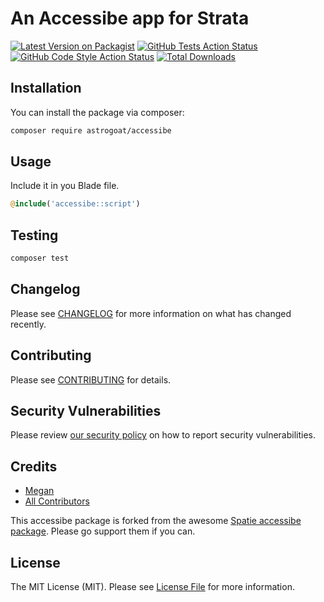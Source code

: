 # An Accessibe app for Strata

[![Latest Version on Packagist](https://img.shields.io/packagist/v/astrogoat/accessibe.svg?style=flat-square)](https://packagist.org/packages/astrogoat/accessibe)
[![GitHub Tests Action Status](https://img.shields.io/github/workflow/status/astrogoat/accessibe/run-tests?label=tests)](https://github.com/astrogoat/accessibe/actions?query=workflow%3Arun-tests+branch%3Amain)
[![GitHub Code Style Action Status](https://img.shields.io/github/workflow/status/astrogoat/accessibe/Check%20&%20fix%20styling?label=code%20style)](https://github.com/astrogoat/accessibe/actions?query=workflow%3A"Check+%26+fix+styling"+branch%3Amain)
[![Total Downloads](https://img.shields.io/packagist/dt/astrogoat/accessibe.svg?style=flat-square)](https://packagist.org/packages/astrogoat/accessibe)

## Installation

You can install the package via composer:

```bash
composer require astrogoat/accessibe
```

## Usage

Include it in you Blade file.

```php
@include('accessibe::script')
```

## Testing

```bash
composer test
```

## Changelog

Please see [CHANGELOG](CHANGELOG.md) for more information on what has changed recently.

## Contributing

Please see [CONTRIBUTING](.github/CONTRIBUTING.md) for details.

## Security Vulnerabilities

Please review [our security policy](../../security/policy) on how to report security vulnerabilities.

## Credits

- [Megan](https://github.com/astrogoat)
- [All Contributors](../../contributors)

This accessibe package is forked from the awesome [Spatie accessibe package](https://github.com/spatie/package-accessibe-laravel#support-us). Please go support them if you can.




## License

The MIT License (MIT). Please see [License File](LICENSE.md) for more information.
